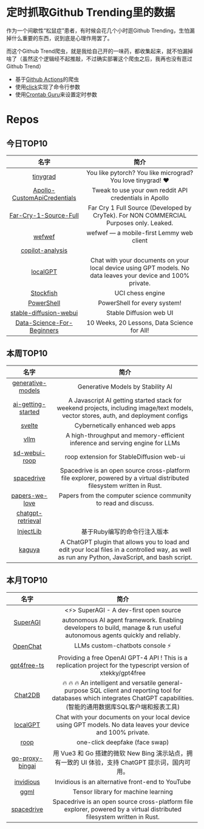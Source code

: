 # 定时抓取Github Trending里的数据

作为一个间歇性“松鼠症”患者，有时候会花几个小时逛Github Trending，生怕漏掉什么重要的东西，说到底是心理作用罢了。

而这个Github Trend爬虫，就是我给自己开的一味药，都收集起来，就不怕漏掉啥了（虽然这个逻辑经不起推敲，不过确实部署这个爬虫之后，我再也没有逛过Github Trend）

* 基于[Github Actions](https://docs.github.com/en/actions)的爬虫
* 使用[click](https://github.com/pallets/click)实现了命令行参数
* 使用[Crontab Guru](https://crontab.guru/)来设置定时参数

# Repos
## 今日TOP10 
<!-- START OF DAILY_TOP10_REPOS -->
| 名字 | 简介 |
| :----: | :----: |
| [tinygrad](https://github.com/geohot/tinygrad) | You like pytorch? You like micrograd? You love tinygrad! ❤️ |
| [Apollo-CustomApiCredentials](https://github.com/EthanArbuckle/Apollo-CustomApiCredentials) | Tweak to use your own reddit API credentials in Apollo |
| [Far-Cry-1-Source-Full](https://github.com/StrongPC123/Far-Cry-1-Source-Full) | Far Cry 1 Full Source (Developed by CryTek). For NON COMMERCIAL Purposes only. Leaked. |
| [wefwef](https://github.com/aeharding/wefwef) | wefwef — a mobile-first Lemmy web client |
| [copilot-analysis](https://github.com/mengjian-github/copilot-analysis) |  |
| [localGPT](https://github.com/PromtEngineer/localGPT) | Chat with your documents on your local device using GPT models. No data leaves your device and 100% private. |
| [Stockfish](https://github.com/official-stockfish/Stockfish) | UCI chess engine |
| [PowerShell](https://github.com/PowerShell/PowerShell) | PowerShell for every system! |
| [stable-diffusion-webui](https://github.com/AUTOMATIC1111/stable-diffusion-webui) | Stable Diffusion web UI |
| [Data-Science-For-Beginners](https://github.com/microsoft/Data-Science-For-Beginners) | 10 Weeks, 20 Lessons, Data Science for All! |
<!-- END OF DAILY_TOP10_REPOS -->

## 本周TOP10
<!-- START OF WEEKLY_TOP10_REPOS -->
| 名字 | 简介 |
| :----: | :----: |
| [generative-models](https://github.com/Stability-AI/generative-models) | Generative Models by Stability AI |
| [ai-getting-started](https://github.com/a16z-infra/ai-getting-started) | A Javascript AI getting started stack for weekend projects, including image/text models, vector stores, auth, and deployment configs |
| [svelte](https://github.com/sveltejs/svelte) | Cybernetically enhanced web apps |
| [vllm](https://github.com/vllm-project/vllm) | A high-throughput and memory-efficient inference and serving engine for LLMs |
| [sd-webui-roop](https://github.com/s0md3v/sd-webui-roop) | roop extension for StableDiffusion web-ui |
| [spacedrive](https://github.com/spacedriveapp/spacedrive) | Spacedrive is an open source cross-platform file explorer, powered by a virtual distributed filesystem written in Rust. |
| [papers-we-love](https://github.com/papers-we-love/papers-we-love) | Papers from the computer science community to read and discuss. |
| [chatgpt-retrieval](https://github.com/techleadhd/chatgpt-retrieval) |  |
| [InjectLib](https://github.com/QiuChenlyOpenSource/InjectLib) | 基于Ruby编写的命令行注入版本 |
| [kaguya](https://github.com/ykdojo/kaguya) | A ChatGPT plugin that allows you to load and edit your local files in a controlled way, as well as run any Python, JavaScript, and bash script. |
<!-- END OF WEEKLY_TOP10_REPOS -->

## 本月TOP10
<!-- START OF MONTHLY_TOP10_REPOS -->
| 名字 | 简介 |
| :----: | :----: |
| [SuperAGI](https://github.com/TransformerOptimus/SuperAGI) | <⚡️> SuperAGI - A dev-first open source autonomous AI agent framework. Enabling developers to build, manage & run useful autonomous agents quickly and reliably. |
| [OpenChat](https://github.com/openchatai/OpenChat) | LLMs custom-chatbots console ⚡ |
| [gpt4free-ts](https://github.com/xiangsx/gpt4free-ts) | Providing a free OpenAI GPT-4 API ! This is a replication project for the typescript version of xtekky/gpt4free |
| [Chat2DB](https://github.com/alibaba/Chat2DB) | 🔥 🔥 🔥 An intelligent and versatile general-purpose SQL client and reporting tool for databases which integrates ChatGPT capabilities.(智能的通用数据库SQL客户端和报表工具) |
| [localGPT](https://github.com/PromtEngineer/localGPT) | Chat with your documents on your local device using GPT models. No data leaves your device and 100% private. |
| [roop](https://github.com/s0md3v/roop) | one-click deepfake (face swap) |
| [go-proxy-bingai](https://github.com/adams549659584/go-proxy-bingai) | 用 Vue3 和 Go 搭建的微软 New Bing 演示站点，拥有一致的 UI 体验，支持 ChatGPT 提示词，国内可用。 |
| [invidious](https://github.com/iv-org/invidious) | Invidious is an alternative front-end to YouTube |
| [ggml](https://github.com/ggerganov/ggml) | Tensor library for machine learning |
| [spacedrive](https://github.com/spacedriveapp/spacedrive) | Spacedrive is an open source cross-platform file explorer, powered by a virtual distributed filesystem written in Rust. |
<!-- END OF MONTHLY_TOP10_REPOS -->
